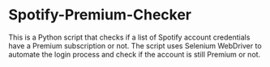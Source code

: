 # Spotify-Premium-Checker
This is a Python script that checks if a list of Spotify account credentials have a Premium subscription or not. The script uses Selenium WebDriver to automate the login process and check if the account is still Premium or not.
